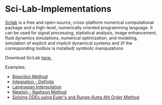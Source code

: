 # Sci-Lab-Implementations

[Scilab](https://www.scilab.org/) is a free and open-source, cross-platform numerical computational package and a high-level, numerically oriented programming language. It can be used for signal processing, statistical analysis, image enhancement, fluid dynamics simulations, numerical optimization, and modeling, simulation of explicit and implicit dynamical systems and (if the corresponding toolbox is installed) symbolic manipulations

Download SciLab [here.](https://www.scilab.org/en/download/6.0.1)

Examples:
  - [Bisection Method](bisection-method.sci)
  - [Integration - Definite](integration.sci)
  - [Langragian Interpolation](langragian_interpolation.sci)
  - [Newton - Raphson Method](newton-raphson-method.sci)
  - [Solving ODEs using Euler's and Runge-Kutta 4th Order Method](solvingODE.sce)
